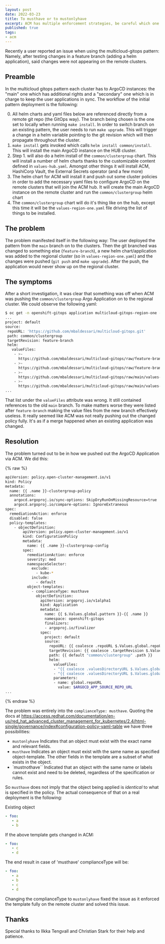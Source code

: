 ```yaml
---
layout: post
date: 2022-03-23
title: To musthave or to mustonlyhave
excerpt: ACM has multiple enforcement strategies, be careful which one you use
published: true
tags:
- acm
---
```


Recently a user reported an issue when using the multicloud-gitops pattern: Namely, after testing changes in a feature branch (adding a helm application), said changes were not appearing on the remote clusters.

## Preamble

In the multicloud gitops pattern each cluster has to ArgoCD instances: the "main" one which has additional rights and a "secondary" one which is in charge to keep the user applications in sync.
The workflow of the initial pattern deployment is the following:

0. All helm charts and yaml files below are referenced directly from a remote git repo (the GitOps way). The branch being chosen is the one set to locally when running `make install`. In order to switch branch on an existing pattern, the user needs to run `make upgrade`. This will trigger a change in a helm variable pointing to the git revision which will then propagate throughout the cluster.
1. `make install` gets invoked which calls `helm install common/install`. This will install the main ArgoCD instance on the HUB cluster.
2. Step 1. will also do a helm install of the `common/clustergroup` chart. This will install a number of helm charts thanks to the customizable content defined in `values-hub.yaml`. Amongst other things it will install ACM, HashiCorp Vault, the External Secrets operator (and a few more)
3. The helm chart for ACM will install it and push out some cluster policies in order to add the necessary yaml files to configure ArgoCD on the remote clusters that will join the ACM hub. It will create the main ArgoCD instance on the remote cluster and run the `common/clustergroup` helm chart
4. The `common/clustergroup` chart will do it's thing like on the hub, except this time it will be the `values-region-one.yaml` file driving the list of things to be installed.

## The problem

The problem manifested itself in the following way: The user deployed the pattern from the `main` branch on to the clusters. Then the git branched was changed to something else (`feature-branch`), a new helm chart/application was added to the regional cluster (so in `values-region-one.yaml`) and the changes were pushed (`git push` and `make upgrade`). After the push, the application would never show up on the regional cluster.

## The symptoms

After a short investigation, it was clear that something was off when ACM was pushing the `common/clustergroup` Argo Application on to the regional cluster. We could observe the following yaml:

```sh
$ oc get -n openshift-gitops application multicloud-gitops-region-one -o yaml
...
project: default
source:
 repoURL: 'https://github.com/mbaldessari/multicloud-gitops.git'
 path: common/clustergroup
 targetRevision: feature-branch
 helm:
   valueFiles:
    - >-
      https://github.com/mbaldessari/multicloud-gitops/raw/feature-branch/values-global.yaml
    - >-
      https://github.com/mbaldessari/multicloud-gitops/raw/feature-branch/values-region-one.yaml
    - >-
      https://github.com/mbaldessari/multicloud-gitops/raw/main/values-global.yaml
    - >-
      https://github.com/mbaldessari/multicloud-gitops/raw/main/values-region-one.yaml
...
```

That list under the `valueFiles` attribute was wrong. It still contained references to the old `main` branch. To make matters worse they were listed after `feature-branch` making the value files from the new branch effectively useless. It really seemed like ACM was not really pushing out the changed policy fully. It's as if a merge happened when an existing application was changed.

## Resolution

The problem turned out to be in how we pushed out the ArgoCD Application via ACM. We did this:

{% raw %}
```sh
apiVersion: policy.open-cluster-management.io/v1
kind: Policy
metadata:
  name: {{ .name }}-clustergroup-policy
  annotations:
    argocd.argoproj.io/sync-options: SkipDryRunOnMissingResource=true
    argocd.argoproj.io/compare-options: IgnoreExtraneous
spec:
  remediationAction: enforce
  disabled: false
  policy-templates:
    - objectDefinition:
        apiVersion: policy.open-cluster-management.io/v1
        kind: ConfigurationPolicy
        metadata:
          name: {{ .name }}-clustergroup-config
        spec:
          remediationAction: enforce
          severity: med
          namespaceSelector:
            exclude:
              - kube-*
            include:
              - default
          object-templates:
            - complianceType: musthave
              objectDefinition:
                apiVersion: argoproj.io/v1alpha1
                kind: Application
                metadata:
                  name: {{ $.Values.global.pattern }}-{{ .name }}
                  namespace: openshift-gitops
                  finalizers:
                  - argoproj.io/finalizer
                spec:
                  project: default
                  source:
                    repoURL: {{ coalesce .repoURL $.Values.global.repoURL }}
                    targetRevision: {{ coalesce .targetRevision $.Values.global.targetRevision }}
                    path: {{ default "common/clustergroup" .path }}
                    helm:
                      valueFiles:
                      - "{{ coalesce .valuesDirectoryURL $.Values.global.valuesDirectoryURL }}/values-global.yaml"
                      - "{{ coalesce .valuesDirectoryURL $.Values.global.valuesDirectoryURL }}/values-{{ .name }}.yaml"
                      parameters:
                      - name: global.repoURL
                        value: $ARGOCD_APP_SOURCE_REPO_URL
...
```
{% endraw %}

The problem was entirely into the `complianceType: musthave`. Quoting the docs at <https://access.redhat.com/documentation/en-us/red_hat_advanced_cluster_management_for_kubernetes/2.4/html-single/governance/index#configuration-policy-yaml-table> we have three possibilities:

* `mustonlyhave` Indicates that an object must exist with the exact name and relevant fields.
* `musthave` Indicates an object must exist with the same name as specified object-template. The other fields in the template are a subset of what exists in the object.
* `mustnothave`` Indicated that an object with the same name or labels cannot exist and need to be deleted, regardless of the specification or rules.

So `musthave` does not imply that the object being applied is *identical* to what is specified in the policy. The actual consequence of that on a real deployment is the following:

Existing object

```yaml
- foo:
   - a
   - b
```

If the above template gets changed in ACM:

```yaml
- foo:
   - c
   - d
```

The end result in case of 'musthave' complianceType will be:

```yaml
- foo:
   - a
   - b
   - c
   - d
```

Changing the complianceType to `mustonlyhave` fixed the issue as it enforced the template fully on the remote cluster and solved this issue.

## Thanks

Special thanks to Ilkka Tengvall and Christian Stark for their help and patience.
